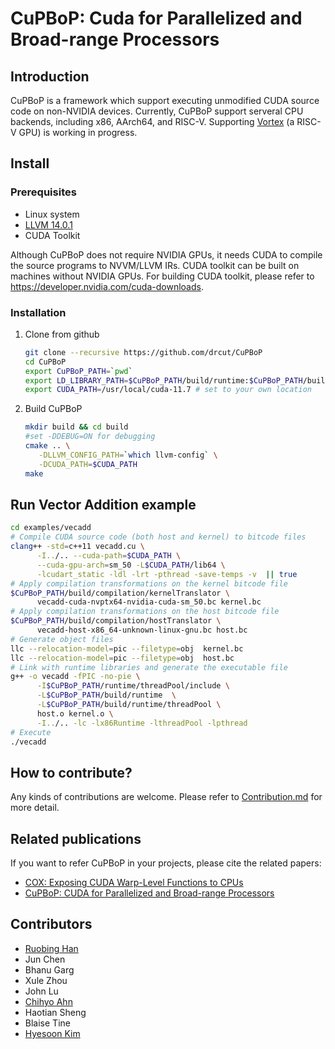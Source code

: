 # CuPBoP: Cuda for Parallelized and Broad-range Processors

## Introduction

CuPBoP is a framework which support executing unmodified CUDA source code
on non-NVIDIA devices.
Currently, CuPBoP support serveral CPU backends, including x86, AArch64, and RISC-V.
Supporting [Vortex](https://vortex.cc.gatech.edu/) (a RISC-V GPU) is working in progress.

## Install

### Prerequisites

- Linux system
- [LLVM 14.0.1](https://github.com/llvm/llvm-project/releases/tag/llvmorg-14.0.1)
- CUDA Toolkit

Although CuPBoP does not require NVIDIA GPUs,
it needs CUDA to compile the source programs to NVVM/LLVM IRs.
CUDA toolkit can be built on machines without NVIDIA GPUs.
For building CUDA toolkit, please refer to <https://developer.nvidia.com/cuda-downloads>.

### Installation

1. Clone from github

   ```bash
   git clone --recursive https://github.com/drcut/CuPBoP
   cd CuPBoP
   export CuPBoP_PATH=`pwd`
   export LD_LIBRARY_PATH=$CuPBoP_PATH/build/runtime:$CuPBoP_PATH/build/runtime/threadPool:$LD_LIBRARY_PATH
   export CUDA_PATH=/usr/local/cuda-11.7 # set to your own location
   ```

2. Build CuPBoP

   ```bash
   mkdir build && cd build
   #set -DDEBUG=ON for debugging
   cmake .. \
      -DLLVM_CONFIG_PATH=`which llvm-config` \
      -DCUDA_PATH=$CUDA_PATH
   make
   ```

## Run Vector Addition example

```bash
cd examples/vecadd
# Compile CUDA source code (both host and kernel) to bitcode files
clang++ -std=c++11 vecadd.cu \
      -I../.. --cuda-path=$CUDA_PATH \
      --cuda-gpu-arch=sm_50 -L$CUDA_PATH/lib64 \
      -lcudart_static -ldl -lrt -pthread -save-temps -v  || true
# Apply compilation transformations on the kernel bitcode file
$CuPBoP_PATH/build/compilation/kernelTranslator \
      vecadd-cuda-nvptx64-nvidia-cuda-sm_50.bc kernel.bc
# Apply compilation transformations on the host bitcode file
$CuPBoP_PATH/build/compilation/hostTranslator \
      vecadd-host-x86_64-unknown-linux-gnu.bc host.bc
# Generate object files
llc --relocation-model=pic --filetype=obj  kernel.bc
llc --relocation-model=pic --filetype=obj  host.bc
# Link with runtime libraries and generate the executable file
g++ -o vecadd -fPIC -no-pie \
      -I$CuPBoP_PATH/runtime/threadPool/include \
      -L$CuPBoP_PATH/build/runtime  \
      -L$CuPBoP_PATH/build/runtime/threadPool \
      host.o kernel.o \
      -I../.. -lc -lx86Runtime -lthreadPool -lpthread
# Execute
./vecadd
```

## How to contribute?

Any kinds of contributions are welcome.
Please refer to [Contribution.md](./CONTRIBUTING.md) for more detail.

## Related publications

If you want to refer CuPBoP in your projects, please cite the related
papers:

- [COX: Exposing CUDA Warp-Level Functions to CPUs](https://dl.acm.org/doi/abs/10.1145/3554736)
- [CuPBoP: CUDA for Parallelized and Broad-range Processors](https://arxiv.org/abs/2206.07896)

## Contributors

- [Ruobing Han](https://drcut.github.io/)
- Jun Chen
- Bhanu Garg
- Xule Zhou
- John Lu
- [Chihyo Ahn](https://upcp.ece.gatech.edu/2021/09/01/chihyo-ahn/)
- Haotian Sheng
- Blaise Tine
- [Hyesoon Kim](https://faculty.cc.gatech.edu/~hyesoon/)
